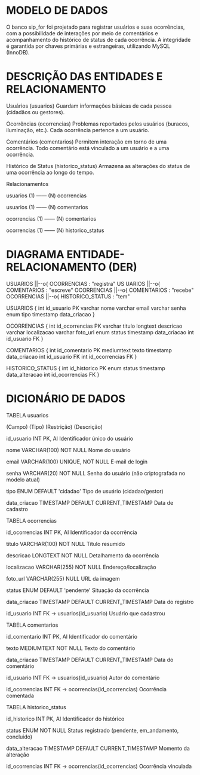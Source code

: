 # MODELO DE DADOS
O banco sip_for foi projetado para registrar usuários e suas ocorrências, com a possibilidade de interações por meio de comentários e acompanhamento do histórico de status de cada ocorrência.
A integridade é garantida por chaves primárias e estrangeiras, utilizando MySQL (InnoDB).

# DESCRIÇÃO DAS ENTIDADES E RELACIONAMENTO 
  Usuários (usuarios)
    Guardam informações básicas de cada pessoa (cidadãos ou gestores).

  Ocorrências (ocorrencias)
    Problemas reportados pelos usuários (buracos, iluminação, etc.). Cada ocorrência pertence a um usuário.

  Comentários (comentarios)
    Permitem interação em torno de uma ocorrência. Todo comentário está vinculado a um usuário e a uma ocorrência.

  Histórico de Status (historico_status)
    Armazena as alterações do status de uma ocorrência ao longo do tempo.

  Relacionamentos

  usuarios (1) —— (N) ocorrencias

  usuarios (1) —— (N) comentarios

  ocorrencias (1) —— (N) comentarios

  ocorrencias (1) —— (N) historico_status

# DIAGRAMA ENTIDADE-RELACIONAMENTO (DER)
  USUARIOS ||--o{ OCORRENCIAS : "registra"
  US UARIOS ||--o{ COMENTARIOS : "escreve"
  OCORRENCIAS ||--o{ COMENTARIOS : "recebe"
  OCORRENCIAS ||--o{ HISTORICO_STATUS : "tem" 

  USUARIOS {
        int id_usuario PK
        varchar nome
        varchar email
        varchar senha
        enum tipo
        timestamp data_criacao
    }

  OCORRENCIAS {
        int id_ocorrencias PK
        varchar titulo
        longtext descricao
        varchar localizacao
        varchar foto_url
        enum status
        timestamp data_criacao
        int id_usuario FK
    }

   COMENTARIOS {
        int id_comentario PK
        mediumtext texto
        timestamp data_criacao
        int id_usuario FK
        int id_ocorrencias FK
    }
    
  HISTORICO_STATUS {
        int id_historico PK
        enum status
        timestamp data_alteracao
        int id_ocorrencias FK
    }

# DICIONÁRIO DE DADOS
   TABELA usuarios
   
  (Campo)	(Tipo)	(Restrição)	(Descrição)
  
  id_usuario	INT	PK, AI	Identificador único do usuário
  
  nome	VARCHAR(100)	NOT NULL	Nome do usuário
  
  email	VARCHAR(100)	UNIQUE, NOT NULL	E-mail de login
  
  senha	VARCHAR(20)	NOT NULL	Senha do usuário (não criptografada no modelo atual)
  
  tipo	ENUM	DEFAULT 'cidadao'	Tipo de usuário (cidadao/gestor)
  
  data_criacao	TIMESTAMP	DEFAULT CURRENT_TIMESTAMP	Data de cadastro


  TABELA ocorrencias

  id_ocorrencias	INT	PK, AI	Identificador da ocorrência
  
  titulo	VARCHAR(100)	NOT NULL	Título resumido
  
  descricao	LONGTEXT	NOT NULL	Detalhamento da ocorrência
  
  localizacao	VARCHAR(255)	NOT NULL	Endereço/localização
  
  foto_url	VARCHAR(255)	NULL	URL da imagem
  
  status	ENUM	DEFAULT 'pendente'	Situação da ocorrência
  
  data_criacao	TIMESTAMP	DEFAULT CURRENT_TIMESTAMP	Data do registro
  
  id_usuario	INT	FK → usuarios(id_usuario)	Usuário que cadastrou
  

  TABELA comentarios

  id_comentario	INT	PK, AI	Identificador do comentário
  
  texto	MEDIUMTEXT	NOT NULL	Texto do comentário
  
  data_criacao	TIMESTAMP	DEFAULT CURRENT_TIMESTAMP	Data do comentário
  
  id_usuario	INT	FK → usuarios(id_usuario)	Autor do comentário
  
  id_ocorrencias	INT	FK → ocorrencias(id_ocorrencias)	Ocorrência comentada
  

  TABELA historico_status

  id_historico	INT	PK, AI	Identificador do histórico
  
  status	ENUM	NOT NULL	Status registrado (pendente, em_andamento, concluido)
  
  data_alteracao	TIMESTAMP	DEFAULT CURRENT_TIMESTAMP	Momento da alteração
  
  id_ocorrencias	INT	FK → ocorrencias(id_ocorrencias)	Ocorrência vinculada
  

